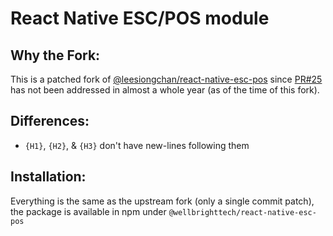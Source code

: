 # React Native ESC/POS module

## Why the Fork:

This is a patched fork of [@leesiongchan/react-native-esc-pos](https://github.com/leesiongchan/react-native-esc-pos) since [PR#25](https://github.com/leesiongchan/react-native-esc-pos/pull/25) has not been addressed in almost a whole year (as of the time of this fork).

## Differences:
* `{H1}`, `{H2}`, & `{H3}` don't have new-lines following them

## Installation:

Everything is the same as the upstream fork (only a single commit patch), the package is available in npm under `@wellbrighttech/react-native-esc-pos`